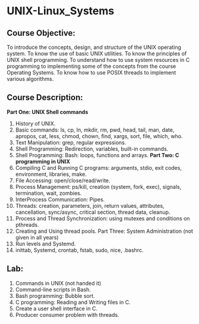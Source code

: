 # UNIX-Linux_Systems

## Course Objective: 
To introduce the concepts, design, and structure of the UNIX operating system. To know the use of basic UNIX utilities. To know the principles of UNIX shell programming. To understand how to use system resources in C programming to implementing some of the concepts from the course Operating Systems. To know how to use POSIX threads to implement various algorithms. 

## Course Description:
**Part One: UNIX Shell commands**
1. History of UNIX.
2. Basic commands: ls, cp, ln, mkdir, rm, pwd, head, tail, man, date, apropos, cat, less, chmod, chown, find, xargs, sort, file, which, who.
3. Text Manipulation: grep, regular expressions.
4. Shell Programming: Redirection, variables, built-in commands.
5. Shell Programming:  Bash: loops, functions and arrays.
**Part Two: C programming in UNIX**
6. Compiling C and Running C programs: arguments, stdio, exit codes, environment, libraries, make.
7. File Accessing: open/close/read/write.
8. Process Management: ps/kill, creation (system, fork, exec), signals, termination, wait, zombies.
9. InterProcess Communication: Pipes.
10. Threads: creation, parameters, join, return values, attributes, cancellation, sync/async, critical section, thread data, cleanup.
11. Process and Thread Synchronization: using mutexes and conditions on pthreads.
12. Creating and Using thread pools.
Part Three: System Administration (not given in all years)
13. Run levels and Systemd.
14. inittab, Systemd, crontab, fstab, sudo, nice, .bashrc.

## Lab:
1. 	Commands in UNIX (not handed it)
2.  Command-line scripts in Bash.
3. 	Bash programming: Bubble sort.
4.  C programming: Reading and Writing files in C.
5. 	Create a user shell interface in C.
6.   Producer consumer problem with threads.
